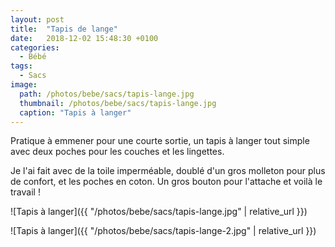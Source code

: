 ```yaml
---
layout: post
title:  "Tapis de lange"
date:   2018-12-02 15:48:30 +0100
categories: 
  - Bébé
tags: 
  - Sacs
image:
  path: /photos/bebe/sacs/tapis-lange.jpg
  thumbnail: /photos/bebe/sacs/tapis-lange.jpg
  caption: "Tapis à langer"
---
```


Pratique à emmener pour une courte sortie, un tapis à langer tout simple avec deux poches pour les couches et les lingettes. 

<!-- more -->

Je l'ai fait avec de la toile imperméable, doublé d'un gros molleton pour plus de confort, et les poches en coton. Un gros bouton pour l'attache et voilà le travail !

![Tapis à langer]({{ "/photos/bebe/sacs/tapis-lange.jpg" | relative_url }})

![Tapis à langer]({{ "/photos/bebe/sacs/tapis-lange-2.jpg" | relative_url }})

